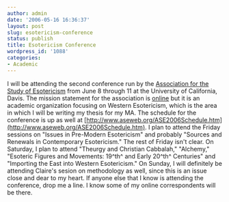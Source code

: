 ```yaml
---
author: admin
date: '2006-05-16 16:36:37'
layout: post
slug: esotericism-conference
status: publish
title: Esotericism Conference
wordpress_id: '1088'
categories:
- Academic
---
```


I will be attending the second conference run by the [Association for
the Study of Esotericism](http://www.aseweb.org/) from June 8 through 11
at the University of California, Davis. The mission statement for the
association is [online](http://www.aseweb.org/ASE/ASEMission.html) but
it is an academic organization focusing on Western Esotericism, which is
the area in which I will be writing my thesis for my MA. The schedule
for the conference is up as well at
[http://www.aseweb.org/ASE2006Schedule.htm](http://www.aseweb.org/ASE2006Schedule.htm).
I plan to attend the Friday sessions on "Issues in Pre-Modern
Esotericism" and probably "Sources and Renewals in Contemporary
Esotericism." The rest of Friday isn't clear. On Saturday, I plan to
attend "Theurgy and Christian Cabbalah," "Alchemy," "Esoteric Figures
and Movements: 19^th^ and Early 20^th^ Centuries" and "Importing the
East into Western Esotericism." On Sunday, I will definitely be
attending Claire's sesion on methodology as well, since this is an issue
close and dear to my heart. If anyone else that I know is attending the
conference, drop me a line. I know some of my online correspondents will
be there.
